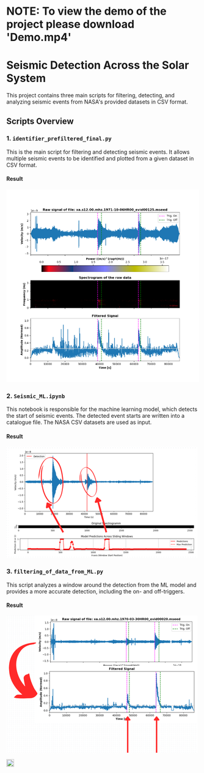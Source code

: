 # NOTE: To view the demo of the project please download 'Demo.mp4'

# Seismic Detection Across the Solar System

This project contains three main scripts for filtering, detecting, and analyzing seismic events from NASA's provided datasets in CSV format.

## Scripts Overview

### 1. `identifier_prefiltered_final.py`
This is the main script for filtering and detecting seismic events. It allows multiple seismic events to be identified and plotted from a given dataset in CSV format.

#### Result
![Alt Text](xa.s12.00.mhz.1971-10-06HR00_evid00125.png)

### 2. `Seismic_ML.ipynb`
This notebook is responsible for the machine learning model, which detects the start of seismic events. The detected event starts are written into a catalogue file. The NASA CSV datasets are used as input.

#### Result
![Alt Text](ML_image.png)

### 3. `filtering_of_data_from_ML.py`
This script analyzes a window around the detection from the ML model and provides a more accurate detection, including the on- and off-triggers.

#### Result
![Alt Text](Screenshot_2024-10-06_23-38-23.width-500.png)

<div style="display: flex; align-items: center;">
    <img src="https://www.informatik.uni-wuerzburg.de/fileadmin/10031700/2022/logo17_light.svg" width="20%" height="20%">
</div>
